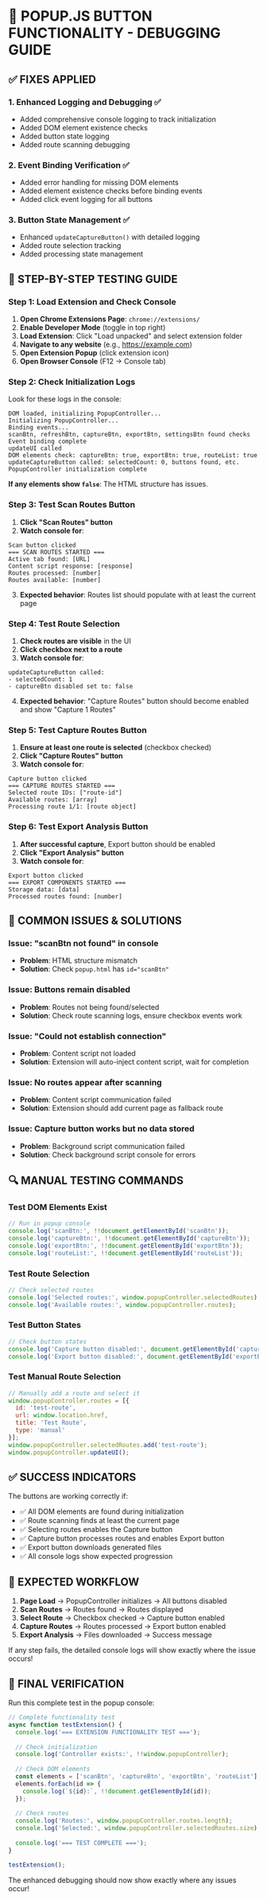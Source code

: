 # 🔧 POPUP.JS BUTTON FUNCTIONALITY - DEBUGGING GUIDE

## ✅ FIXES APPLIED

### 1. **Enhanced Logging and Debugging** ✅
- Added comprehensive console logging to track initialization
- Added DOM element existence checks
- Added button state logging
- Added route scanning debugging

### 2. **Event Binding Verification** ✅
- Added error handling for missing DOM elements
- Added element existence checks before binding events
- Added click event logging for all buttons

### 3. **Button State Management** ✅
- Enhanced `updateCaptureButton()` with detailed logging
- Added route selection tracking
- Added processing state management

## 🧪 STEP-BY-STEP TESTING GUIDE

### Step 1: Load Extension and Check Console
1. **Open Chrome Extensions Page**: `chrome://extensions/`
2. **Enable Developer Mode** (toggle in top right)
3. **Load Extension**: Click "Load unpacked" and select extension folder
4. **Navigate to any website** (e.g., https://example.com)
5. **Open Extension Popup** (click extension icon)
6. **Open Browser Console** (F12 → Console tab)

### Step 2: Check Initialization Logs
Look for these logs in the console:
```
DOM loaded, initializing PopupController...
Initializing PopupController...
Binding events...
scanBtn, refreshBtn, captureBtn, exportBtn, settingsBtn found checks
Event binding complete
updateUI called
DOM elements check: captureBtn: true, exportBtn: true, routeList: true
updateCaptureButton called: selectedCount: 0, buttons found, etc.
PopupController initialization complete
```

**If any elements show `false`**: The HTML structure has issues.

### Step 3: Test Scan Routes Button
1. **Click "Scan Routes" button**
2. **Watch console for**:
```
Scan button clicked
=== SCAN ROUTES STARTED ===
Active tab found: [URL]
Content script response: [response]
Routes processed: [number]
Routes available: [number]
```

3. **Expected behavior**: Routes list should populate with at least the current page

### Step 4: Test Route Selection
1. **Check routes are visible** in the UI
2. **Click checkbox next to a route**
3. **Watch console for**:
```
updateCaptureButton called:
- selectedCount: 1
- captureBtn disabled set to: false
```

4. **Expected behavior**: "Capture Routes" button should become enabled and show "Capture 1 Routes"

### Step 5: Test Capture Routes Button
1. **Ensure at least one route is selected** (checkbox checked)
2. **Click "Capture Routes" button**
3. **Watch console for**:
```
Capture button clicked
=== CAPTURE ROUTES STARTED ===
Selected route IDs: ["route-id"]
Available routes: [array]
Processing route 1/1: [route object]
```

### Step 6: Test Export Analysis Button
1. **After successful capture**, Export button should be enabled
2. **Click "Export Analysis" button**
3. **Watch console for**:
```
Export button clicked
=== EXPORT COMPONENTS STARTED ===
Storage data: [data]
Processed routes found: [number]
```

## 🚨 COMMON ISSUES & SOLUTIONS

### Issue: "scanBtn not found" in console
- **Problem**: HTML structure mismatch
- **Solution**: Check `popup.html` has `id="scanBtn"`

### Issue: Buttons remain disabled
- **Problem**: Routes not being found/selected
- **Solution**: Check route scanning logs, ensure checkbox events work

### Issue: "Could not establish connection" 
- **Problem**: Content script not loaded
- **Solution**: Extension will auto-inject content script, wait for completion

### Issue: No routes appear after scanning
- **Problem**: Content script communication failed
- **Solution**: Extension should add current page as fallback route

### Issue: Capture button works but no data stored
- **Problem**: Background script communication failed
- **Solution**: Check background script console for errors

## 🔍 MANUAL TESTING COMMANDS

### Test DOM Elements Exist
```javascript
// Run in popup console
console.log('scanBtn:', !!document.getElementById('scanBtn'));
console.log('captureBtn:', !!document.getElementById('captureBtn'));
console.log('exportBtn:', !!document.getElementById('exportBtn'));
console.log('routeList:', !!document.getElementById('routeList'));
```

### Test Route Selection
```javascript
// Check selected routes
console.log('Selected routes:', window.popupController.selectedRoutes);
console.log('Available routes:', window.popupController.routes);
```

### Test Button States
```javascript
// Check button states
console.log('Capture button disabled:', document.getElementById('captureBtn').disabled);
console.log('Export button disabled:', document.getElementById('exportBtn').disabled);
```

### Test Manual Route Selection
```javascript
// Manually add a route and select it
window.popupController.routes = [{
  id: 'test-route',
  url: window.location.href,
  title: 'Test Route',
  type: 'manual'
}];
window.popupController.selectedRoutes.add('test-route');
window.popupController.updateUI();
```

## ✅ SUCCESS INDICATORS

The buttons are working correctly if:
- ✅ All DOM elements are found during initialization
- ✅ Route scanning finds at least the current page
- ✅ Selecting routes enables the Capture button
- ✅ Capture button processes routes and enables Export button
- ✅ Export button downloads generated files
- ✅ All console logs show expected progression

## 🎯 EXPECTED WORKFLOW

1. **Page Load** → PopupController initializes → All buttons disabled
2. **Scan Routes** → Routes found → Routes displayed
3. **Select Route** → Checkbox checked → Capture button enabled
4. **Capture Routes** → Routes processed → Export button enabled
5. **Export Analysis** → Files downloaded → Success message

If any step fails, the detailed console logs will show exactly where the issue occurs!

## 🚀 FINAL VERIFICATION

Run this complete test in the popup console:
```javascript
// Complete functionality test
async function testExtension() {
  console.log('=== EXTENSION FUNCTIONALITY TEST ===');
  
  // Check initialization
  console.log('Controller exists:', !!window.popupController);
  
  // Check DOM elements
  const elements = ['scanBtn', 'captureBtn', 'exportBtn', 'routeList'];
  elements.forEach(id => {
    console.log(`${id}:`, !!document.getElementById(id));
  });
  
  // Check routes
  console.log('Routes:', window.popupController.routes.length);
  console.log('Selected:', window.popupController.selectedRoutes.size);
  
  console.log('=== TEST COMPLETE ===');
}

testExtension();
```

The enhanced debugging should now show exactly where any issues occur!
